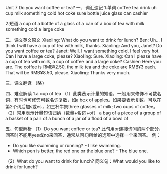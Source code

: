Unit 7 Do you want coffee or tea?
一、词汇速记
1.单词
coffee tea
drink uh
cup milk
something cold
hot coke
sure bottle
juice glass
can cashier

2.短语
a cup of
a bottle of
a glass of
a can of
a box of
tea with milk
something cold
a large coke

二、课文英文原文
Xiaoling: What do you want to drink for lunch?
Ben: Uh... I think I will have a cup of tea with milk, thanks.
Xiaoling: And you, Janet? Do you want coffee or tea?
Janet: Well. I want something cold. I feel very hot. Can I have a large coke, please?
Xiaoling: Sure.
Xiaoling: Can I please have a cup of tea with milk, a cup of coffee and a large coke?
Cashier: Here you are. The coffee is RMB¥2.50, the milk tea and the coke are RMB¥3 each. That will be RMB¥8.50, please.
Xiaoling: Thanks very much.

三、课文翻译
（略）

四、难点解读
1.a cup of tea
（1）此类表示计量的短语，一般用来修饰不可数名词，有时也可修饰可数名词复数，如a box of apples。如果要表示复数，可以在第2个词后加s或es，如三杯牛奶three glasses of milk; two cups of coffee。
（2）常用表示计量短语归纳（数量+名词+of）
a bag of
a piece of
a group of
a basket of
a pair of
a bunch of
a jar of
a flood of
a bowl of

五、句型解析
（1）Do you want coffee or tea? 此句用or连接询问的两个部分，回答时不能用yes或no来回答，通常从问句所给的选项中选择一个来回答。
例：
- Do you like swimming or running? - I like swimming.
- Which pen is better, the red one or the blue one? - The blue one.

（2）What do you want to drink for lunch?
同义句：What would you like to drink for lunch?